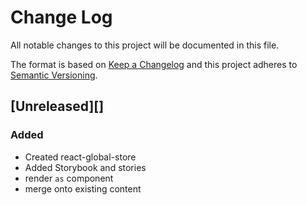 # Change Log
All notable changes to this project will be documented in this file.

The format is based on [Keep a Changelog](http://keepachangelog.com/)
and this project adheres to [Semantic Versioning](http://semver.org/).

## [Unreleased][]

### Added
- Created react-global-store
- Added Storybook and stories
- render `as` component
- merge onto existing content
